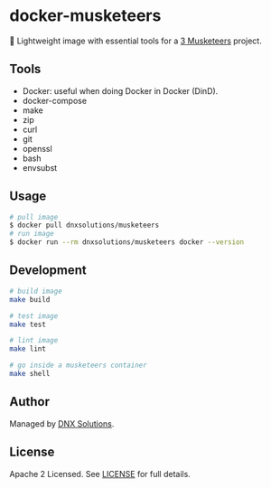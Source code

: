 # docker-musketeers

🐳 Lightweight image with essential tools for a [3 Musketeers]() project.

## Tools

- Docker: useful when doing Docker in Docker (DinD).
- docker-compose
- make
- zip
- curl
- git
- openssl
- bash
- envsubst

## Usage

```bash
# pull image
$ docker pull dnxsolutions/musketeers
# run image
$ docker run --rm dnxsolutions/musketeers docker --version
```

## Development

```bash
# build image
make build

# test image
make test

# lint image
make lint

# go inside a musketeers container
make shell
```

## Author

Managed by [DNX Solutions](https://github.com/DNXLabs).

## License

Apache 2 Licensed. See [LICENSE](https://github.com/DNXLabs/docker-musketeers/blob/master/LICENSE) for full details.